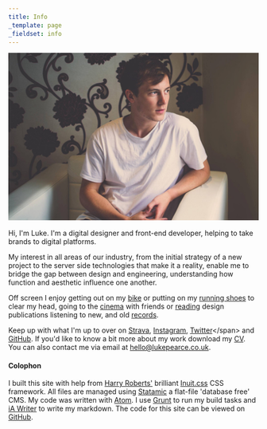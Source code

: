 ```yaml
---
title: Info
_template: page
_fieldset: info
---
```

![Luke Pearce photo by Becky Turner](/assets/img/luke-pearce.jpg)

Hi, I'm Luke. I'm a digital designer and front-end developer, helping to take brands to digital platforms.

My interest in all areas of our industry, from the initial strategy of a new project to the server side technologies that make it a reality, enable me to bridge the gap between design and engineering, understanding how function and
aesthetic influence one another.

Off screen I enjoy getting out on my [bike](http://www.strava.com/athletes/lukepearce) or putting on my [running shoes](http://www.strava.com/athletes/lukepearce) to clear my head, going to the [cinema](/library/film) with friends or [reading](/library/books) design publications listening to new, and old [records](/library/records).

Keep up with what I'm up to over on <span class="strava">[Strava](http://www.strava.com/athletes/lukepearce)</span>, <span class="instagram">[Instagram](http://instagram.lukepearce.co.uk)</span>, <span class="twitter">[Twitter](http://www.twitter.com/lucus_)</span> and [GitHub](http://github.com/lukepearce). If you'd like to know a bit more about my work download my [CV](https://www.dropbox.com/s/giy89dtnij0epw3/luke-pearce-cv-for-web.pdf). You can also contact me via email at [hello@lukepearce.co.uk](mailto:hello@lukepearce.co.uk).

#### Colophon
I built this site with help from [Harry Roberts'](http://csswizardry.com/) brilliant [Inuit.css](http://inuitcss.com/) CSS framework. All files are managed using [Statamic](http://statamic.com/) a flat-file 'database free' CMS. My code was written with [Atom](http://www.atom.io). I use [Grunt](http://gruntjs.com) to run my build tasks and [iA Writer](http://www.iawriter.com/mac/) to write my markdown. The code for this site can be viewed on [GitHub](http://github.com/lukepearce/lukepearce.co.uk).
